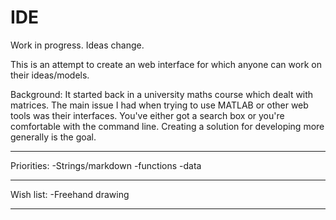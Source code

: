 # IDE
Work in progress. Ideas change.

This is an attempt to create an web interface for which anyone can work on their ideas/models.

Background:
It started back in a university maths course which dealt with matrices. The main issue I had when trying to use MATLAB or other web tools was their interfaces. You've either got a search box or you're comfortable with the command line. Creating a solution for developing more generally is the goal.

-------------------------------------------------------------------------------------
Priorities:
-Strings/markdown
-functions
-data

-------------------------------------------------------------------------------------
Wish list:
-Freehand drawing

-------------------------------------------------------------------------------------
